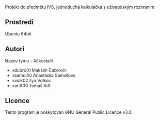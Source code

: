 Projekt do předmětu IVS, jednoduchá kalkulačka s uživatelským rozhraním.

Prostredi
---------

Ubuntu 64bit

Autori
------

Nazev tymu - Ačkostačí
- xdubro01 Maksim Dubrovin 
- xsamoi00 Anastasiia Samoilova 
- xvolk02 Ilya Volkov 
- xarltt00 Tomáš Arlt 

Licence
-------

Tento program je poskytovan  GNU General Public Licence v3.0.
